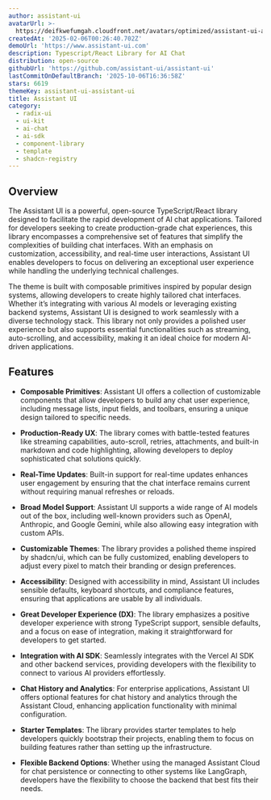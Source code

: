 ```yaml
---
author: assistant-ui
avatarUrl: >-
  https://deifkwefumgah.cloudfront.net/avatars/optimized/assistant-ui-assistant-ui-avatar-128.webp
createdAt: '2025-02-06T00:26:40.702Z'
demoUrl: 'https://www.assistant-ui.com'
description: Typescript/React Library for AI Chat
distribution: open-source
githubUrl: 'https://github.com/assistant-ui/assistant-ui'
lastCommitOnDefaultBranch: '2025-10-06T16:36:58Z'
stars: 6619
themeKey: assistant-ui-assistant-ui
title: Assistant UI
category:
  - radix-ui
  - ui-kit
  - ai-chat
  - ai-sdk
  - component-library
  - template
  - shadcn-registry
---
```

## Overview
The Assistant UI is a powerful, open-source TypeScript/React library designed to facilitate the rapid development of AI chat applications. Tailored for developers seeking to create production-grade chat experiences, this library encompasses a comprehensive set of features that simplify the complexities of building chat interfaces. With an emphasis on customization, accessibility, and real-time user interactions, Assistant UI enables developers to focus on delivering an exceptional user experience while handling the underlying technical challenges.

The theme is built with composable primitives inspired by popular design systems, allowing developers to create highly tailored chat interfaces. Whether it’s integrating with various AI models or leveraging existing backend systems, Assistant UI is designed to work seamlessly with a diverse technology stack. This library not only provides a polished user experience but also supports essential functionalities such as streaming, auto-scrolling, and accessibility, making it an ideal choice for modern AI-driven applications.

## Features
- **Composable Primitives**: Assistant UI offers a collection of customizable components that allow developers to build any chat user experience, including message lists, input fields, and toolbars, ensuring a unique design tailored to specific needs.

- **Production-Ready UX**: The library comes with battle-tested features like streaming capabilities, auto-scroll, retries, attachments, and built-in markdown and code highlighting, allowing developers to deploy sophisticated chat solutions quickly.

- **Real-Time Updates**: Built-in support for real-time updates enhances user engagement by ensuring that the chat interface remains current without requiring manual refreshes or reloads.

- **Broad Model Support**: Assistant UI supports a wide range of AI models out of the box, including well-known providers such as OpenAI, Anthropic, and Google Gemini, while also allowing easy integration with custom APIs.

- **Customizable Themes**: The library provides a polished theme inspired by shadcn/ui, which can be fully customized, enabling developers to adjust every pixel to match their branding or design preferences.

- **Accessibility**: Designed with accessibility in mind, Assistant UI includes sensible defaults, keyboard shortcuts, and compliance features, ensuring that applications are usable by all individuals.

- **Great Developer Experience (DX)**: The library emphasizes a positive developer experience with strong TypeScript support, sensible defaults, and a focus on ease of integration, making it straightforward for developers to get started.

- **Integration with AI SDK**: Seamlessly integrates with the Vercel AI SDK and other backend services, providing developers with the flexibility to connect to various AI providers effortlessly.

- **Chat History and Analytics**: For enterprise applications, Assistant UI offers optional features for chat history and analytics through the Assistant Cloud, enhancing application functionality with minimal configuration.

- **Starter Templates**: The library provides starter templates to help developers quickly bootstrap their projects, enabling them to focus on building features rather than setting up the infrastructure.

- **Flexible Backend Options**: Whether using the managed Assistant Cloud for chat persistence or connecting to other systems like LangGraph, developers have the flexibility to choose the backend that best fits their needs.
